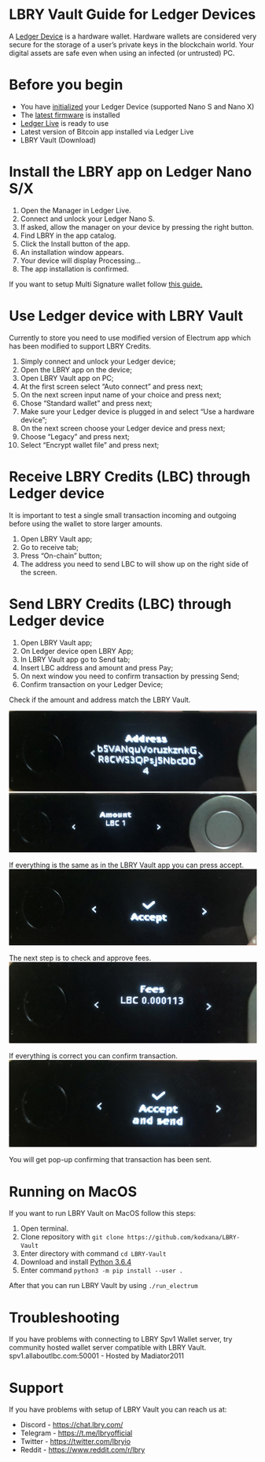 # LBRY Vault Guide for Ledger Devices

A [Ledger Device](https://www.ledger.com/products/ledger-nano-s&sa=D&ust=1582572545402000) is a hardware wallet. Hardware wallets are considered very secure for the storage of a user’s private keys in the blockchain world. Your digital assets are safe even when using an infected (or untrusted) PC.

# Before you begin
- You have [initialized](https://support.ledgerwallet.com/hc/en-us/articles/360000613793&sa=D&ust=1582572545402000) your Ledger Device (supported Nano S and Nano X)
- The [latest firmware](https://support.ledgerwallet.com/hc/en-us/articles/360002731113-Update-Ledger-Nano-S-firmware&sa=D&ust=1582572545403000) is installed
- [Ledger Live](https://support.ledger.com/hc/en-us/articles/360006395233-Take-your-first-steps&sa=D&ust=1582572545403000) is ready to use
- Latest version of Bitcoin app installed via Ledger Live
- LBRY Vault (Download)

# Install the LBRY app on Ledger Nano S/X

1. Open the Manager in Ledger Live.
2. Connect and unlock your Ledger Nano S.
3. If asked, allow the manager on your device by pressing the right button.
4. Find LBRY in the app catalog.
5. Click the Install button of the app.
6. An installation window appears.
7. Your device will display Processing…
8. The app installation is confirmed.

If you want to setup Multi Signature wallet follow [this guide.](https://lbry.com/faq/multisig)

# Use Ledger device with LBRY Vault

Currently to store you need to use modified version of Electrum app which has been modified to support LBRY Credits.

1. Simply connect and unlock your Ledger device;
2. Open the LBRY app on the device;
3. Open LBRY Vault app on PC;
4. At the first screen select “Auto connect” and press next;
5. On the next screen input name of your choice and press next;
6. Chose “Standard wallet” and press next;
7. Make sure your Ledger device is plugged in and select “Use a hardware device”;
8. On the next screen choose your Ledger device and press next;
9. Choose “Legacy” and press next;
10. Select “Encrypt wallet file” and press next;

# Receive LBRY Credits (LBC) through Ledger device

It is important to test a single small transaction incoming and outgoing before using the wallet to store larger amounts.

1. Open LBRY Vault app;
2. Go to receive tab;
3. Press “On-chain” button;
4. The address you need to send LBC to will show up on the right side of the screen.

# Send LBRY Credits (LBC) through Ledger device

1. Open LBRY Vault app;
2. On Ledger device open LBRY App;
3. In LBRY Vault app go to Send tab;
4. Insert LBC address and amount and press Pay;
5. On next window you need to confirm transaction by pressing Send;
6. Confirm transaction on your Ledger Device;

Check if the amount and address match the LBRY Vault.

![Address](assets/img/address1.jpg)
![Amount](assets/img/amount-lbc1.jpg)

If everything is the same as in the LBRY Vault app you can press accept.
![Accept](assets/img/accept.jpg)

The next step is to check and approve fees.
![Fees](assets/img/fees.jpg)

If everything is correct you can confirm transaction.
![Accept](assets/img/accept-and-send.jpg)

You will get pop-up confirming that transaction has been sent.

# Running on MacOS
If you want to run LBRY Vault on MacOS follow this steps:

1. Open terminal.
2. Clone repository with ``git clone https://github.com/kodxana/LBRY-Vault``
3. Enter directory with command ``cd LBRY-Vault``
4. Download and install [Python 3.6.4](https://www.python.org/ftp/python/3.6.4/python-3.6.4-macosx10.6.pkg)
5. Enter command ``python3 -m pip install --user .``

After that you can run LBRY Vault by using ``./run_electrum``

# Troubleshooting

If you have problems with connecting to LBRY Spv1 Wallet server, try community hosted wallet server compatible with LBRY Vault.
spv1.allaboutlbc.com:50001 - Hosted by Madiator2011

# Support

If you have problems with setup of LBRY Vault you can reach us at:
- Discord - https://chat.lbry.com/
- Telegram - https://t.me/lbryofficial
- Twitter - https://twitter.com/lbryio
- Reddit - https://www.reddit.com/r/lbry
